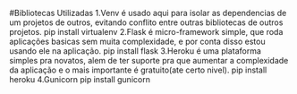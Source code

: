 #Bibliotecas Utilizadas
    1.Venv é usado aqui para isolar as dependencias de um projetos de outros, evitando conflito entre outras bibliotecas de outros projetos.
        pip install virtualenv
    2.Flask é micro-framework simple, que roda aplicações basicas sem muita complexidade, e por conta disso estou usando ele na aplicação. 
        pip install flask
    3.Heroku é uma plataforma simples pra novatos, alem de ter suporte pra que aumentar a complexidade da aplicação e o mais importante é gratuito(ate certo nivel).
        pip install heroku
    4.Gunicorn
        pip install gunicorn
